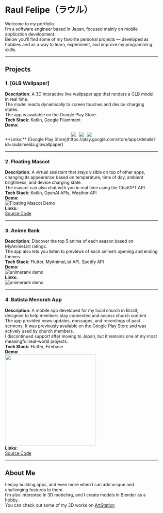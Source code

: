 # Raul Felipe（ラウル）

Welcome to my portfolio.  
I’m a software engineer based in Japan, focused mainly on mobile application development.  
Below you’ll find some of my favorite personal projects — developed as hobbies and as a way to learn, experiment, and improve my programming skills.  

---

## Projects

### 1. [GLB Wallpaper]
**Description:** A 3D interactive live wallpaper app that renders a GLB model in real time.  
The model reacts dynamically to screen touches and device charging states.  
The app is available on the Google Play Store.  
**Tech Stack:** Kotlin, Google Filamment  
**Demo:**  
<div style="display: flex; justify-content: center; gap: 10px;">
  <img src="https://github.com/user-attachments/assets/b8fc7f94-b94c-4ba3-bba4-feccad61ef73" border-radius: 10px;">
  <img src="https://github.com/user-attachments/assets/cb670168-0ce4-4c60-be3a-825278b6b7aa" border-radius: 10px;">
  <img src="https://github.com/user-attachments/assets/aefddb41-9881-4421-b494-4c6113bf6fcb" border-radius: 10px;">
</div>
**Links:**  
[Google Play Store](https://play.google.com/store/apps/details?id=raulalmeida.glbwallpaper)

---

### 2. Floating Mascot
**Description:** A virtual assistant that stays visible on top of other apps, changing its appearance based on temperature, time of day, ambient brightness, and device charging state.  
The mascot can also chat with you in real time using the ChatGPT API.  
**Tech Stack:** Kotlin, OpenAI APIs, Weather API  
**Demo:**  
![Floating Mascot Demo](https://github.com/raul-felipe/floating_mascot/assets/17601661/1688a9fc-1a16-4eb8-8784-e990c4861c95)  
**Links:**  
[Source Code](https://github.com/raul-felipe/floating_mascot)

---

### 3. Anime Rank
**Description:** Discover the top 5 anime of each season based on MyAnimeList ratings.  
The app also lets you listen to previews of each anime’s opening and ending themes.  
**Tech Stack:** Flutter, MyAnimeList API, Spotify API  
**Demo:**  
![animerank demo](https://github.com/user-attachments/assets/d6aaaba1-09e8-448c-b996-8a745f560a4a)  
**Links:**  
![animerank demo](https://github.com/user-attachments/assets/e2046268-d3b4-41cb-ab50-9a487d5fb947)

---

### 4. Batista Menorah App
**Description:** A mobile app developed for my local church in Brazil, designed to help members stay connected and access church content.  
The app provided news updates, messages, and recordings of past sermons. It was previously available on the Google Play Store and was actively used by church members.  
I discontinued support after moving to Japan, but it remains one of my most meaningful real-world projects.  
**Tech Stack:** Flutter, Firebase  
**Demo:**  
<img src="https://github.com/raul-felipe/menorah/blob/b0bc547647f1552eea95874f659cde662fc4b065/Menorah%20Demo.gif" width="300">  
**Links:**  
[Source Code](https://github.com/raul-felipe/menorah)

---

## About Me

I enjoy building apps, and even more when I can add unique and challenging features to them.  
I’m also interested in 3D modeling, and I create models in Blender as a hobby.  
You can check out some of my 3D works on [ArtStation](https://raulalmeida7.artstation.com)
